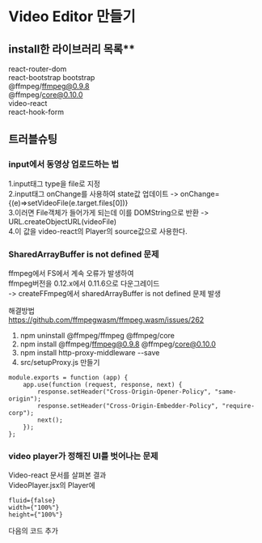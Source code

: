# Video Editor 만들기

## install한 라이브러리 목록\*\*

react-router-dom  
react-bootstrap bootstrap  
@ffmpeg/ffmpeg@0.9.8  
@ffmpeg/core@0.10.0  
video-react  
react-hook-form

## 트러블슈팅

### input에서 동영상 업로드하는 법

1.input태그 type을 file로 지정  
2.input태그 onChange를 사용하여 state값 업데이트 -> onChange={(e)=>setVideoFile(e.target.files[0])}  
3.이러면 File객체가 들어가게 되는데 이를 DOMString으로 반환 -> URL.createObjectURL(videoFile)  
4.이 값을 video-react의 Player의 source값으로 사용한다.

### SharedArrayBuffer is not defined 문제

ffmpeg에서 FS에서 계속 오류가 발생하여  
ffmpeg버전을 0.12.x에서 0.11.6으로 다운그레이드  
-> createFFmpeg에서 sharedArrayBuffer is not defined 문제 발생

해결방법  
https://github.com/ffmpegwasm/ffmpeg.wasm/issues/262

1. npm uninstall @ffmpeg/ffmpeg @ffmpeg/core
2. npm install @ffmpeg/ffmpeg@0.9.8 @ffmpeg/core@0.10.0
3. npm install http-proxy-middleware --save
4. src/setupProxy.js 만들기

```
module.exports = function (app) {
    app.use(function (request, response, next) {
        response.setHeader("Cross-Origin-Opener-Policy", "same-origin");
        response.setHeader("Cross-Origin-Embedder-Policy", "require-corp");
        next();
    });
};
```

### video player가 정해진 UI를 벗어나는 문제

Video-react 문서를 살펴본 결과  
VideoPlayer.jsx의 Player에

```
fluid={false}
width={"100%"}
height={"100%"}
```

다음의 코드 추가
